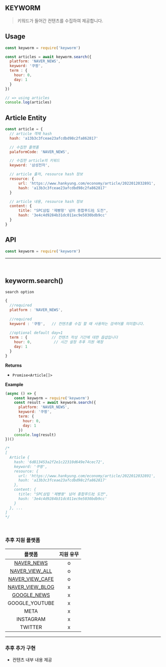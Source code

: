 ## KEYWORM
> 키워드가 들어간 컨텐츠를 수집하여 제공합니다. 

## Usage
```js
const keyworm = require('keyworm')

const articles = await keyworm.search({ 
  platform: 'NAVER_NEWS',
  keyword: '쿠팡',
  term : {
    hour: 0,
    day: 1
  }
})

// => using articles
console.log(articles)
```

## Article Entity
``` js
const article = {
  // article 객체 hash
  hash: 'a13b3c3fceae23afcdbd98c2fa862817'

  // 수집한 플랫폼 
  palaformCode: 'NAVER_NEWS',

  // 수집한 article의 키워드
  keyword: '삼성전자',

  // article 출처, resource hash 정보
  resource: {
      url: 'https://www.hankyung.com/economy/article/2022012032891',
      hash: 'a13b3c3fceae23afcdbd98c2fa862817'
  }

  // article 내용, resource hash 정보 
  content: {
      title: "SPC삼립 '제빵왕' 넘어 종합푸드社 도전",
      hash: '3e4c4d9284b31dc011ec9e5030bdb9cc'
  }  
}
```


## API
```js
const keyworm = require('keyworm')
```
---------------------------------
</br>


## keyworm.search()

`search option`
```js
{
  //required
  platform : 'NAVER_NEWS',
  
  //required
  keyword : '쿠팡',   // 컨텐츠를 수집 할 때 사용하는 검색어를 의미합니다.
    
  //optional default day=1  
  term : {           // 컨텐츠 작성 기간에 대한 옵셥입니다
    hour: 0,          // 시간 설정 추후 지원 예정
    day: 1
  }
}
```

__Returns__ 
* `Promise<Article[]>`

__Example__
```js
(async () => {
    const keyworm = require('keyworm')
    const result = await keyworm.search({
      platform: 'NAVER_NEWS',
      keyword: '쿠팡',
      term: {
        hour: 0,
        day: 1
      })
    console.log(result)
})()

/*
[
  Article {
    hash: '6d813453a2f2e1c22310d649e74cec72',
    keyword: '쿠팡',
    resource: {
      url: 'https://www.hankyung.com/economy/article/2022012032891',
      hash: 'a13b3c3fceae23afcdbd98c2fa862817'
    },
    content: {
      title: "SPC삼립 '제빵왕' 넘어 종합푸드社 도전",
      hash: '3e4c4d9284b31dc011ec9e5030bdb9cc'
    }
  }, ...
]
*/

```
</br>

### 추후 지원 플랫폼

|**플랫폼**|**지원 유무**|
|:-------:|:-------:|
| [NAVER_NEWS](https://search.naver.com/search.naver?where=news&sm=tab_jum&query=apple) | o |
| [NAVER_VIEW_ALL](https://search.naver.com/search.naver?where=view&sm=tab_jum&query=apple) | o |
| [NAVER_VIEW_CAFE](https://search.naver.com/search.naver?where=cafe&query=apple&srchby=text) | o |
| [NAVER_VIEW_BLOG](https://search.naver.com/search.naver?where=blog&query=apple) | x |
| [GOOGLE_NEWS](https://www.google.com/search?q=apple&tbm=nws) | x |
| GOOGLE_YOUTUBE | x |
| META | x |
| INSTAGRAM | x |
| TWITTER | x |

---------------------------------

### 추후 추가 구현
* 컨텐츠 내부 내용 제공
